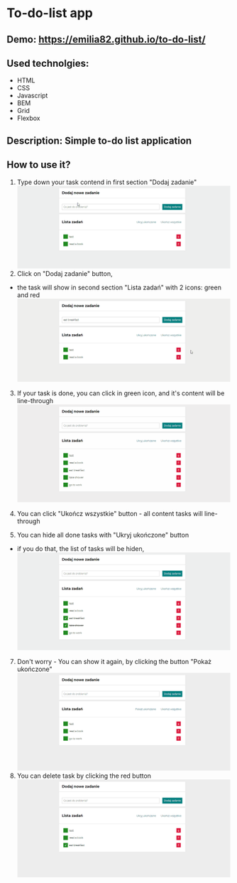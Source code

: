 # To-do-list app
## Demo: https://emilia82.github.io/to-do-list/
## Used technolgies: 
- HTML
- CSS
- Javascript 
- BEM
- Grid
- Flexbox
## Description: Simple to-do list application 
## How to use it? 
1. Type down your task contend in first section "Dodaj zadanie" 
![addNewTask](https://github.com/emilia82/to-do-list/blob/main/images/addNewTask.gif?raw=true)
2. Click on "Dodaj zadanie" button, 
- the task will show in second section "Lista zadań" with 2 icons: green and red 
![clickButton](https://github.com/emilia82/to-do-list/blob/main/images/clickButton.gif?raw=true)
3. If your task is done, you can click in green icon, and it's content will be line-through 
![greenButton](https://github.com/emilia82/to-do-list/blob/main/images/greenButton.gif?raw=true)
4. You can click "Ukończ wszystkie" button - all content tasks will line-through 

6. You can hide all done tasks with "Ukryj ukończone" button
- if you do that, the list of tasks will be hiden, 
![hideDone](https://github.com/emilia82/to-do-list/blob/main/images/hideDone.gif?raw=true)
7. Don't worry - You can show it again, by clicking the button "Pokaż ukończone" 
![showDone](https://github.com/emilia82/to-do-list/blob/main/images/showDone.gif?raw=true)
8. You can delete task by clicking the red button
![redButton](https://github.com/emilia82/to-do-list/blob/main/images/redButton.gif?raw=true)
